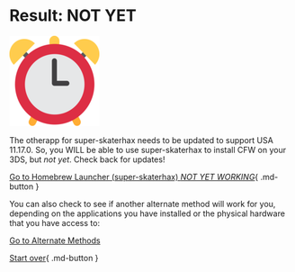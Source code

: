 # Result: NOT YET

![Image](/images/seventeen/later.png)

The otherapp for super-skaterhax needs to be updated to support USA 11.17.0. So, you WILL be able to use super-skaterhax to install CFW on your 3DS, but *not yet*. Check back for updates!

[Go to Homebrew Launcher (super-skaterhax) *NOT YET WORKING*](https://3ds.hacks.guide/homebrew-launcher-(super-skaterhax)){ .md-button } 

You can also check to see if another alternate method will work for you, depending on the applications you have installed or the physical hardware that you have access to:

[Go to Alternate Methods](/seventeen/hardware2)

[Start over](/seventeen){ .md-button }

